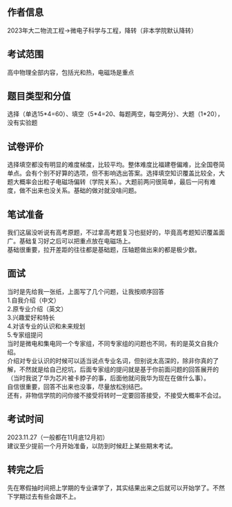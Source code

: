 ## 作者信息 

2023年大二物流工程→微电子科学与工程，降转（非本学院默认降转）  

## **考试范围**  

高中物理全部内容，包括光和热，电磁场是重点  

## **题目类型和分值**  

选择（单选15\*4=60）、填空（5\*4=20、每题两空，每空两分）、大题（1\*20），没有实验题  

## 试卷评价  

选择填空都没有明显的难度梯度，比较平均。整体难度比福建卷偏难，比全国卷简单点。会有个别不好算的选项，但不影响选出答案。选择填空知识覆盖比较全，大题大概率会出粒子电磁场偏转（学院关系）。大题前两问很简单，最后一问有难度，做不出来也没关系。基础的做对就没啥问题。  

## **笔试准备**

我们这届没听说有高考原题，不过拿高考题复习也挺好的，毕竟高考题知识覆盖面广。基础复习好之后可以把重点放在电磁场上。  
基础很重要，拉开差距的往往都是基础题，压轴题做出来的都是极少数。  

## **面试**  

当时是先给我一张纸，上面写了几个问题，让我按顺序回答  
1.自我介绍（中文）  
2.原专业介绍（英文）  
3.兴趣爱好和特长  
4.对该专业的认识和未来规划  
5.专家组提问  
当时是微电和集电同一个专家组，不同专家组的问题也不同，有的是英文自我介绍。  
介绍对专业认识的时候可以适当说点专业名词，但别说太高深的，除非你真的了解，不然就是给自己挖坑，后面专家组的提问就是基于你前面问题的回答展开的（当时我说了华为芯片被卡脖子的事，后面他就问我华为现在在做什么事）。  
自信很重要，回答不出来也没事，尽量放松别结巴。  
还有，非物信学院的问你接不接受将转时一定要回答接受，不接受大概率不会过。  

## 考试时间  

2023.11.27（一般都在11月底12月初）  
建议至少提前一个月开始准备，以防到时候赶上某些期末考试。  

## 转完之后

先在寒假抽时间把上学期的专业课学了，其实结果出来之后就可以开始学了。不然下学期过去有些会跟不上。
